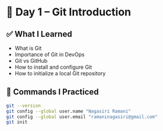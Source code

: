 # 📅 Day 1 – Git Introduction

## ✅ What I Learned
- What is Git
- Importance of Git in DevOps
- Git vs GitHub
- How to install and configure Git
- How to initialize a local Git repository

## 🔧 Commands I Practiced
```bash
git --version
git config --global user.name "Nagasiri Ramani"
git config --global user.email "ramaninagasiri@gmail.com"
git init
